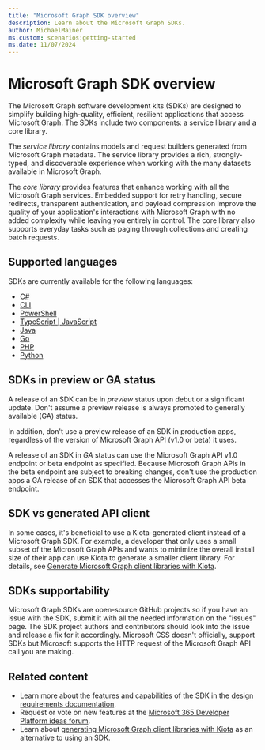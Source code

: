 ```yaml
---
title: "Microsoft Graph SDK overview"
description: Learn about the Microsoft Graph SDKs.
author: MichaelMainer
ms.custom: scenarios:getting-started
ms.date: 11/07/2024
---
```


# Microsoft Graph SDK overview

The Microsoft Graph software development kits (SDKs) are designed to simplify building high-quality, efficient, resilient applications that access Microsoft Graph. The SDKs include two components: a service library and a core library.

The *service library* contains models and request builders generated from Microsoft Graph metadata. The service library provides a rich, strongly-typed, and discoverable experience when working with the many datasets available in Microsoft Graph.

The *core library* provides features that enhance working with all the Microsoft Graph services. Embedded support for retry handling, secure redirects, transparent authentication, and payload compression improve the quality of your application's interactions with Microsoft Graph with no added complexity while leaving you entirely in control. The core library also supports everyday tasks such as paging through collections and creating batch requests.

## Supported languages

SDKs are currently available for the following languages:

- [C#](https://github.com/microsoftgraph/msgraph-sdk-dotnet)
- [CLI](https://github.com/microsoftgraph/msgraph-cli)
- [PowerShell](https://github.com/microsoftgraph/msgraph-sdk-powershell)
- [TypeScript | JavaScript](https://github.com/microsoftgraph/msgraph-sdk-javascript)
- [Java](https://github.com/microsoftgraph/msgraph-sdk-java)
- [Go](https://github.com/microsoftgraph/msgraph-sdk-go)
- [PHP](https://github.com/microsoftgraph/msgraph-sdk-php)
- [Python](https://github.com/microsoftgraph/msgraph-sdk-python)

## SDKs in preview or GA status

A release of an SDK can be in *preview* status upon debut or a significant update. Don't assume a preview release is always promoted to generally available (GA) status.

In addition, don't use a preview release of an SDK in production apps, regardless of the version of Microsoft Graph API (v1.0 or beta) it uses.

A release of an SDK in *GA* status can use the Microsoft Graph API v1.0 endpoint or beta endpoint as specified. Because Microsoft Graph APIs in the beta endpoint are subject to breaking changes, don't use the production apps a GA release of an SDK that accesses the Microsoft Graph API beta endpoint.

## SDK vs generated API client

In some cases, it's beneficial to use a Kiota-generated client instead of a Microsoft Graph SDK. For example, a developer that only uses a small subset of the Microsoft Graph APIs and wants to minimize the overall install size of their app can use Kiota to generate a smaller client library. For details, see [Generate Microsoft Graph client libraries with Kiota](generate-with-kiota.md).


## SDKs supportability

Microsoft Graph SDKs are open-source GitHub projects so if you have an issue with the SDK, submit it with all the needed information on the "issues" page. The SDK project authors and contributors should look into the issue and release a fix for it accordingly.
Microsoft CSS doesn't officially, support SDKs but Microsoft supports the HTTP request of the Microsoft Graph API call you are making.


## Related content

- Learn more about the features and capabilities of the SDK in the [design requirements documentation](https://github.com/microsoftgraph/msgraph-sdk-design).
- Request or vote on new features at the [Microsoft 365 Developer Platform ideas forum](https://techcommunity.microsoft.com/t5/microsoft-365-developer-platform/idb-p/Microsoft365DeveloperPlatform/label-name/Microsoft%20Graph).
- Learn about [generating Microsoft Graph client libraries with Kiota](generate-with-kiota.md) as an alternative to using an SDK.
